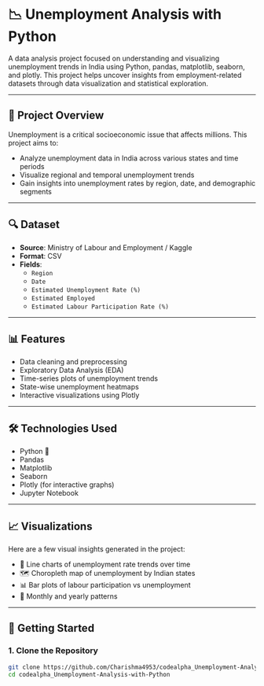 # 📉 Unemployment Analysis with Python

A data analysis project focused on understanding and visualizing unemployment trends in India using Python, pandas, matplotlib, seaborn, and plotly. This project helps uncover insights from employment-related datasets through data visualization and statistical exploration.

---

## 📁 Project Overview

Unemployment is a critical socioeconomic issue that affects millions. This project aims to:

- Analyze unemployment data in India across various states and time periods
- Visualize regional and temporal unemployment trends
- Gain insights into unemployment rates by region, date, and demographic segments

---

## 🔍 Dataset

- **Source**: Ministry of Labour and Employment / Kaggle
- **Format**: CSV
- **Fields**:
  - `Region`
  - `Date`
  - `Estimated Unemployment Rate (%)`
  - `Estimated Employed`
  - `Estimated Labour Participation Rate (%)`

---

## 📊 Features

- Data cleaning and preprocessing
- Exploratory Data Analysis (EDA)
- Time-series plots of unemployment trends
- State-wise unemployment heatmaps
- Interactive visualizations using Plotly

---

## 🛠️ Technologies Used

- Python 🐍
- Pandas
- Matplotlib
- Seaborn
- Plotly (for interactive graphs)
- Jupyter Notebook

---

## 📈 Visualizations

Here are a few visual insights generated in the project:

- 📌 Line charts of unemployment rate trends over time
- 🗺️ Choropleth map of unemployment by Indian states
- 📊 Bar plots of labour participation vs unemployment
- 📅 Monthly and yearly patterns

---

## 🚀 Getting Started

### 1. Clone the Repository
```bash
git clone https://github.com/Charishma4953/codealpha_Unemployment-Analysis-with-Python.git
cd codealpha_Unemployment-Analysis-with-Python
